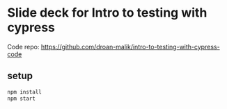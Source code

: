 # Slide deck for Intro to testing with cypress

Code repo: https://github.com/droan-malik/intro-to-testing-with-cypress-code

## setup

```bash
npm install
npm start
```
